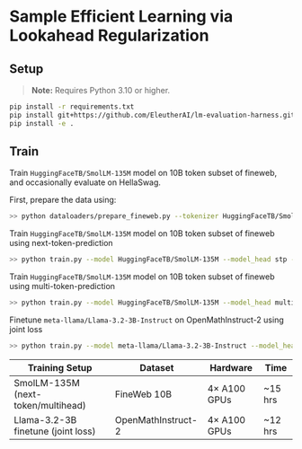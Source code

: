 # Sample Efficient Learning via Lookahead Regularization

## Setup
> **Note:** Requires Python 3.10 or higher.
```bash
pip install -r requirements.txt
pip install git+https://github.com/EleutherAI/lm-evaluation-harness.git
pip install -e .
```

## Train
Train `HuggingFaceTB/SmolLM-135M` model on 10B token subset of fineweb, and occasionally evaluate on HellaSwag.


First, prepare the data using:
```bash
>> python dataloaders/prepare_fineweb.py --tokenizer HuggingFaceTB/SmolLM-135M --max_length 2048 # CPU intensive: `salloc --cpus-per-task=64 --mem=64G`
```

Train `HuggingFaceTB/SmolLM-135M` model on 10B token subset of fineweb using next-token-prediction
```bash
>> python train.py --model HuggingFaceTB/SmolLM-135M --model_head stp --lr 4e-3 --scheduler cosine
```

Train `HuggingFaceTB/SmolLM-135M` model on 10B token subset of fineweb using multi-token-prediction
```bash
>> python train.py --model HuggingFaceTB/SmolLM-135M --model_head multihead --lr 4e-3 --scheduler cosine
```

Finetune `meta-llama/Llama-3.2-3B-Instruct` on OpenMathInstruct-2 using joint loss 
```bash
>> python train.py --model meta-llama/Llama-3.2-3B-Instruct --model_head multihead --lr 4e-3 --scheduler cosine --loss_type joint --pretrained
```

| Training Setup                | Dataset         | Hardware      | Time    |
|-------------------------------|-----------------|--------------|---------|
| SmolLM-135M (next-token/multihead) | FineWeb 10B     | 4× A100 GPUs | ~15 hrs |
| Llama-3.2-3B finetune (joint loss) | OpenMathInstruct-2 | 4× A100 GPUs | ~12 hrs |